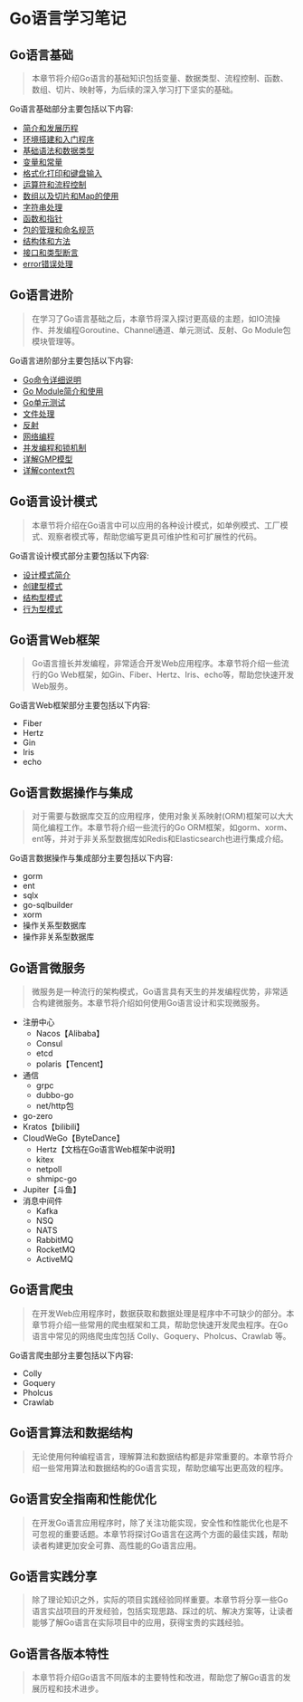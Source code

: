 # Go语言学习笔记

## Go语言基础

> 本章节将介绍Go语言的基础知识包括变量、数据类型、流程控制、函数、数组、切片、映射等，为后续的深入学习打下坚实的基础。

Go语言基础部分主要包括以下内容:
- [简介和发展历程](01-Go语言基础/01-简介和发展历程.md)
- [环境搭建和入门程序](01-Go语言基础/02-环境搭建和入门程序.md)
- [基础语法和数据类型](01-Go语言基础/03-基础语法和数据类型.md)
- [变量和常量](01-Go语言基础/04-变量和常量.md)
- [格式化打印和键盘输入](01-Go语言基础/05-格式化打印和键盘输入.md)
- [运算符和流程控制](01-Go语言基础/06-运算符和流程控制.md)
- [数组以及切片和Map的使用](01-Go语言基础/07-数组以及切片和Map的使用.md)
- [字符串处理](01-Go语言基础/08-字符串处理.md)
- [函数和指针](01-Go语言基础/09-函数和指针.md)
- [包的管理和命名规范](01-Go语言基础/10-包的管理和命名规范.md)
- [结构体和方法](01-Go语言基础/11-结构体和方法.md)
- [接口和类型断言](01-Go语言基础/12-接口和类型断言.md)
- [error错误处理](01-Go语言基础/13-error错误处理.md)

## Go语言进阶

> 在学习了Go语言基础之后，本章节将深入探讨更高级的主题，如IO流操作、并发编程Goroutine、Channel通道、单元测试、反射、Go Module包模块管理等。

Go语言进阶部分主要包括以下内容:
- [Go命令详细说明](02-Go语言进阶/01-Go命令详细说明.md)
- [Go Module简介和使用](02-Go语言进阶/02-Go%20Module简介和使用.md)
- [Go单元测试](02-Go语言进阶/03-Go单元测试.md)
- [文件处理](02-Go语言进阶/04-文件处理.md)
- [反射](02-Go语言进阶/05-反射.md)
- [网络编程](02-Go语言进阶/06-网络编程.md)
- [并发编程和锁机制](02-Go语言进阶/07-并发编程和锁机制.md)
- [详解GMP模型](02-Go语言进阶/08-详解GMP模型.md)
- [详解context包](02-Go语言进阶/09-详解context包.md)

## Go语言设计模式

> 本章节将介绍在Go语言中可以应用的各种设计模式，如单例模式、工厂模式、观察者模式等，帮助您编写更具可维护性和可扩展性的代码。

Go语言设计模式部分主要包括以下内容:
- [设计模式简介]()
- [创建型模式]()
- [结构型模式]()
- [行为型模式]()

## Go语言Web框架

> Go语言擅长并发编程，非常适合开发Web应用程序。本章节将介绍一些流行的Go Web框架，如Gin、Fiber、Hertz、Iris、echo等，帮助您快速开发Web服务。

Go语言Web框架部分主要包括以下内容:
- Fiber
- Hertz
- Gin
- Iris
- echo

## Go语言数据操作与集成

> 对于需要与数据库交互的应用程序，使用对象关系映射(ORM)框架可以大大简化编程工作。本章节将介绍一些流行的Go ORM框架，如gorm、xorm、ent等，并对于非关系型数据库如Redis和Elasticsearch也进行集成介绍。

Go语言数据操作与集成部分主要包括以下内容:
- gorm
- ent
- sqlx
- go-sqlbuilder
- xorm
- 操作关系型数据库
- 操作非关系型数据库

## Go语言微服务

> 微服务是一种流行的架构模式，Go语言具有天生的并发编程优势，非常适合构建微服务。本章节将介绍如何使用Go语言设计和实现微服务。

- 注册中心
  - Nacos【Alibaba】
  - Consul
  - etcd
  - polaris【Tencent】
- 通信
  - grpc
  - dubbo-go
  - net/http包
- go-zero
- Kratos【bilibili】
- CloudWeGo【ByteDance】
  - Hertz【文档在Go语言Web框架中说明】
  - kitex
  - netpoll
  - shmipc-go
- Jupiter【斗鱼】
- 消息中间件
  - Kafka
  - NSQ
  - NATS
  - RabbitMQ
  - RocketMQ
  - ActiveMQ

## Go语言爬虫

> 在开发Web应用程序时，数据获取和数据处理是程序中不可缺少的部分。本章节将介绍一些常用的爬虫框架和工具，帮助您快速开发爬虫程序。在Go语言中常见的网络爬虫库包括 Colly、Goquery、Pholcus、Crawlab 等。

Go语言爬虫部分主要包括以下内容:
- Colly
- Goquery
- Pholcus
- Crawlab

## Go语言算法和数据结构

> 无论使用何种编程语言，理解算法和数据结构都是非常重要的。本章节将介绍一些常用算法和数据结构的Go语言实现，帮助您编写出更高效的程序。

## Go语言安全指南和性能优化

> 在开发Go语言应用程序时，除了关注功能实现，安全性和性能优化也是不可忽视的重要话题。本章节将探讨Go语言在这两个方面的最佳实践，帮助读者构建更加安全可靠、高性能的Go语言应用。

## Go语言实践分享

> 除了理论知识之外，实际的项目实践经验同样重要。本章节将分享一些Go语言实战项目的开发经验，包括实现思路、踩过的坑、解决方案等，让读者能够了解Go语言在实际项目中的应用，获得宝贵的实践经验。

## Go语言各版本特性

> 本章节将介绍Go语言不同版本的主要特性和改进，帮助您了解Go语言的发展历程和技术进步。